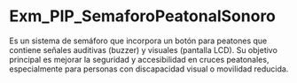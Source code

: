 # Exm_PIP_SemaforoPeatonalSonoro
Es un sistema de semáforo que incorpora un botón para peatones que contiene señales auditivas (buzzer) y visuales (pantalla LCD). Su objetivo principal es mejorar la seguridad y accesibilidad en cruces peatonales, especialmente para personas con discapacidad visual o movilidad reducida.
